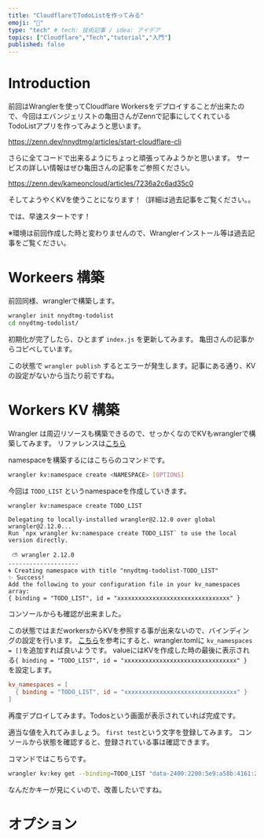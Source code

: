 ```yaml
---
title: "CloudflareでTodoListを作ってみる"
emoji: "🌟"
type: "tech" # tech: 技術記事 / idea: アイデア
topics: ["Cloudflare","Tech","tutorial","入門"]
published: false
---
```


# Introduction

前回はWranglerを使ってCloudflare Workersをデプロイすることが出来たので、今回はエバンジェリストの亀田さんがZennで記事にしてくれているTodoListアプリを作ってみようと思います。

https://zenn.dev/nnydtmg/articles/start-cloudflare-cli

さらに全てコードで出来るようにちょっと頑張ってみようかと思います。
サービスの詳しい情報はぜひ亀田さんの記事をご参照ください。

https://zenn.dev/kameoncloud/articles/7236a2c6ad35c0


そしてようやくKVを使うことになります！（詳細は過去記事をご覧ください。。

では、早速スタートです！

※環境は前回作成した時と変わりませんので、Wranglerインストール等は過去記事をご覧ください。


# Workeers 構築

前回同様、wranglerで構築します。

```bash
wrangler init nnydtmg-todolist
cd nnydtmg-todolist/
```

初期化が完了したら、ひとまず `index.js` を更新してみます。
亀田さんの記事からコピペしています。

この状態で `wrangler publish` するとエラーが発生します。記事にある通り、KVの設定がないから当たり前ですね。

<!--01-->


# Workers KV 構築

Wrangler は周辺リソースも構築できるので、せっかくなのでKVもwranglerで構築してみます。
リファレンスは[こちら](https://developers.cloudflare.com/workers/wrangler/commands/#docs-content)

namespaceを構築するにはこちらのコマンドです。

```bash
wrangler kv:namespace create <NAMESPACE> [OPTIONS]
```

今回は `TODO_LIST` というnamespaceを作成していきます。

```bash
wrangler kv:namespace create TODO_LIST
```

```
Delegating to locally-installed wrangler@2.12.0 over global wrangler@2.12.0...
Run `npx wrangler kv:namespace create TODO_LIST` to use the local version directly.

 ⛅️ wrangler 2.12.0 
--------------------
🌀 Creating namespace with title "nnydtmg-todolist-TODO_LIST"
✨ Success!
Add the following to your configuration file in your kv_namespaces array:
{ binding = "TODO_LIST", id = "xxxxxxxxxxxxxxxxxxxxxxxxxxxxxxxx" }
```

コンソールからも確認が出来ました。

<!--02-->

この状態ではまだworkersからKVを参照する事が出来ないので、バインディングの設定を行います。
[こちら](https://developers.cloudflare.com/workers/wrangler/workers-kv/)を参考にすると、wrangler.tomlに `kv_namespaces = []`を追加すれば良いようです。
valueにはKVを作成した時の最後に表示される`{ binding = "TODO_LIST", id = "xxxxxxxxxxxxxxxxxxxxxxxxxxxxxxxx" }` を設定します。

```:wrangler.toml
kv_namespaces = [
  { binding = "TODO_LIST", id = "xxxxxxxxxxxxxxxxxxxxxxxxxxxxxxxx" }
]
```

再度デプロイしてみます。Todosという画面が表示されていれば完成です。

<!--03-->

適当な値を入れてみましょう。
`first test`という文字を登録してみます。
コンソールから状態を確認すると、登録されている事は確認できます。

<!--04-->

コマンドではこちらです。

```bash
wrangler kv:key get --binding=TODO_LIST "data-2400:2200:5e9:a58b:4161:251a:91dc:92d8"
```

なんだかキーが見にくいので、改善したいですね。

# オプション





